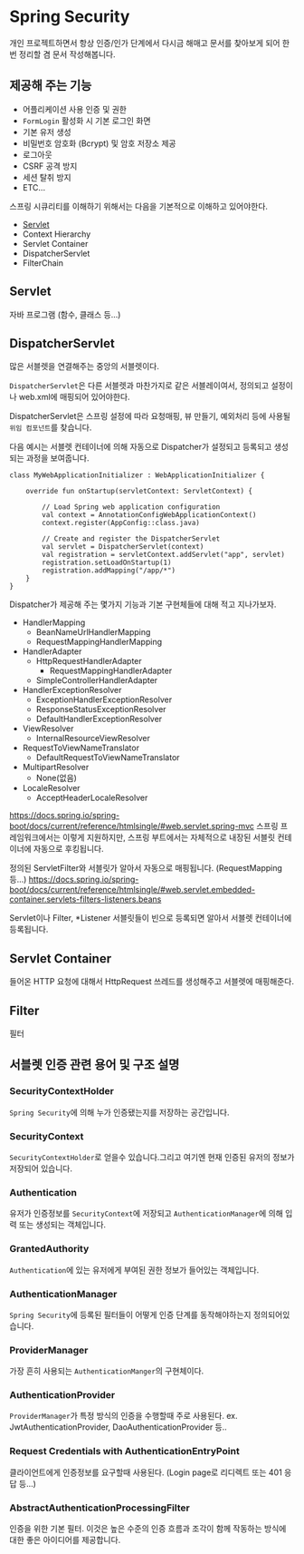 # Spring Security

개인 프로젝트하면서 항상 인증/인가 단계에서 다시금 해매고 문서를 찾아보게 되어 한번 정리할 겸 문서 작성해봅니다.

## 제공해 주는 기능
- 어플리케이션 사용 인증 및 권한
- `FormLogin` 활성화 시 기본 로그인 화면
- 기본 유저 생성
- 비밀번호 암호화 (Bcrypt) 및 암호 저장소 제공
- 로그아웃
- CSRF 공격 방지
- 세션 탈취 방지
- ETC...

스프링 시큐리티를 이해하기 위해서는 다음을 기본적으로 이해하고 있어야한다.

- [Servlet](/springBoot/dispatcher-servlet)
- Context Hierarchy
- Servlet Container
- DispatcherServlet
- FilterChain


## Servlet
자바 프로그램 (함수, 클래스 등...)

## DispatcherServlet
많은 서블렛을 연결해주는 중앙의 서블렛이다.

`DispatcherServlet`은 다른 서블렛과 마찬가지로 같은 서블레이여서, 정의되고 설정이나 web.xml에 매핑되어 있어야한다.

DispatcherServlet은 스프링 설정에 따라 요청매핑, 뷰 만들기, 예외처리 등에 사용될 `위임 컴포넌트`를 찾습니다.

다음 예시는 서블렛 컨테이너에 의해 자동으로 Dispatcher가 설정되고 등록되고 생성되는 과정을 보여줍니다.

```kotlin{10}
class MyWebApplicationInitializer : WebApplicationInitializer {

    override fun onStartup(servletContext: ServletContext) {

        // Load Spring web application configuration
        val context = AnnotationConfigWebApplicationContext()
        context.register(AppConfig::class.java)

        // Create and register the DispatcherServlet
        val servlet = DispatcherServlet(context)
        val registration = servletContext.addServlet("app", servlet)
        registration.setLoadOnStartup(1)
        registration.addMapping("/app/*")
    }
}
```

Dispatcher가 제공해 주는 몇가지 기능과 기본 구현체들에 대해 적고 지나가보자.

- HandlerMapping
  - BeanNameUrlHandlerMapping
  - RequestMappingHandlerMapping
- HandlerAdapter
  - HttpRequestHandlerAdapter
    - RequestMappingHandlerAdapter
  - SimpleControllerHandlerAdapter
- HandlerExceptionResolver
  - ExceptionHandlerExceptionResolver
  - ResponseStatusExceptionResolver
  - DefaultHandlerExceptionResolver
- ViewResolver
  - InternalResourceViewResolver
- RequestToViewNameTranslator
  - DefaultRequestToViewNameTranslator
- MultipartResolver
  - None(없음)
- LocaleResolver
  - AcceptHeaderLocaleResolver




https://docs.spring.io/spring-boot/docs/current/reference/htmlsingle/#web.servlet.spring-mvc
스프링 프레임워크에서는 이렇게 지원하지만, 스프링 부트에서는 자체적으로 내장된 서블릿 컨테이너에 자동으로 후킹됩니다.

정의된 ServletFilter와 서블릿가 알아서 자동으로 매핑됩니다. (RequestMapping 등...) https://docs.spring.io/spring-boot/docs/current/reference/htmlsingle/#web.servlet.embedded-container.servlets-filters-listeners.beans

Servlet이나 Filter, *Listener 서블릿들이 빈으로 등록되면 알아서 서블렛 컨테이너에 등록됩니다.

## Servlet Container
들어온 HTTP 요청에 대해서 HttpRequest 쓰레드를 생성해주고 서블렛에 매핑해준다.

## Filter
필터


## 서블렛 인증 관련 용어 및 구조 설명

### SecurityContextHolder
`Spring Security`에 의해 누가 인증됐는지를 저장하는 공간입니다.

### SecurityContext
`SecurityContextHolder`로 얻을수 있습니다.그리고 여기엔 현재 인증된 유저의 정보가 저장되어 있습니다.

### Authentication
유저가 인증정보를 `SecurityContext`에 저장되고 `AuthenticationManager`에 의해 입력 또는 생성되는 객체입니다.

### GrantedAuthority
`Authentication`에 있는 유저에게 부여된 권한 정보가 들어있는 객체입니다.

### AuthenticationManager
`Spring Security`에 등록된 필터들이 어떻게 인증 단계를 동작해야하는지 정의되어있습니다.

### ProviderManager
가장 흔히 사용되는 `AuthenticationManger`의 구현체이다.

### AuthenticationProvider
`ProviderManager`가 특정 방식의 인증을 수행할때 주로 사용된다. ex. JwtAuthenticationProvider, DaoAuthenticationProvider 등..

### Request Credentials with AuthenticationEntryPoint
클라이언트에게 인증정보를 요구할때 사용된다. (Login page로 리디렉트 또는 401 응답 등...)

### AbstractAuthenticationProcessingFilter
인증을 위한 기본 필터. 이것은 높은 수준의 인증 흐름과 조각이 함께 작동하는 방식에 대한 좋은 아이디어를 제공합니다.



